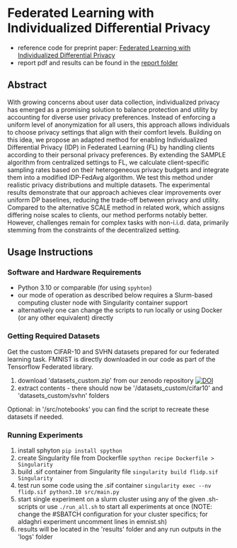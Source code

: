 # Federated Learning with Individualized Differential Privacy
- reference code for preprint paper: [Federated Learning with Individualized Differential Privacy](https://arxiv.org/abs/2501.17634)
- report pdf and results can be found in the [report folder](./report)

## Abstract
With growing concerns about user data collection, individualized privacy has emerged as a promising solution to balance protection and utility by accounting for diverse user privacy preferences. Instead of enforcing a uniform level of anonymization for all users, this approach allows individuals to choose privacy settings that align with their comfort levels. Building on this idea, we propose an adapted method for enabling Individualized Differential Privacy (IDP) in Federated Learning (FL) by handling clients according to their personal privacy preferences. By extending the SAMPLE algorithm from centralized settings to FL, we calculate client-specific sampling rates based on their heterogeneous privacy budgets and integrate them into a modified IDP-FedAvg algorithm. We test this method under realistic privacy distributions and multiple datasets. The experimental results demonstrate that our approach achieves clear improvements over uniform DP baselines, reducing the trade-off between privacy and utility. Compared to the alternative SCALE method in related work, which assigns differing noise scales to clients, our method performs notably better. However, challenges remain for complex tasks with non-i.i.d. data, primarily stemming from the constraints of the decentralized setting. 

## Usage Instructions

### Software and Hardware Requirements
* Python 3.10 or comparable (for using `spyhton`)
* our mode of operation as described below requires a Slurm-based computing cluster node with Singularity container support
* alternatively one can change the scripts to run locally or using Docker (or any other equivalent) directly

### Getting Required Datasets
Get the custom CIFAR-10 and SVHN datasets prepared for our federated learning task.
FMNIST is directly downloaded in our code as part of the Tensorflow Federated library.

1. download 'datasets_custom.zip' from our zenodo repository [![DOI](https://zenodo.org/badge/DOI/10.5281/zenodo.14735130.svg)](https://doi.org/10.5281/zenodo.14735130)
2. extract contents - there should now be '/datasets_custom/cifar10' and 'datasets_custom/svhn' folders

Optional: in '/src/notebooks' you can find the script to recreate these datasets if needed.

### Running Experiments
1. install sphyton
    `pip install spython`
2. create Singularity file from Dockerfile
    `spython recipe Dockerfile > Singularity`
3. build .sif container from Singularity file
    `singularity build flidp.sif Singularity`
4. test run some code using the .sif container
    `singularity exec --nv flidp.sif python3.10 src/main.py`
5. start single experiment on a slurm cluster using any of the given .sh-scripts or use `./run_all.sh` to start all experiments at once (NOTE: change the #SBATCH configuration for your cluster specifics; for aldaghri experiment uncomment lines in emnist.sh)
6. results will be located in the 'results' folder and any run outputs in the 'logs' folder
